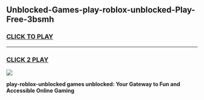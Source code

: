
## Unblocked-Games-play-roblox-unblocked-Play-Free-3bsmh
<h3>
<a href="https://premium76.site?title=play-roblox-unblocked&ref=10A">CLICK TO PLAY</a></h3>
<hr>

<h3>
<a href="https://premium76.site?title=play-roblox-unblocked&ref=10A">CLICK 2 PLAY</a>
  
</h3>

<a href="https://premium76.site?title=play-roblox-unblocked&ref=10A"><img src="https://clearcache.store/games.png"></a>


**play-roblox-unblocked games unblocked: Your Gateway to Fun and Accessible Online Gaming**
